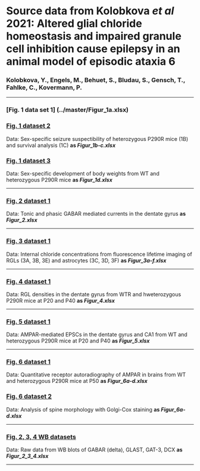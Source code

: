 # Source data from Kolobkova <i>et al</i> 2021: Altered glial chloride homeostasis and impaired granule cell inhibition cause epilepsy in an animal model of episodic ataxia 6
  
### Kolobkova, Y., Engels, M., Behuet, S., Bludau, S., Gensch, T., Fahlke, C., Kovermann, P.

-------------------------------------------------------------------------------------------------------------------------
### [Fig. 1 data set 1] (../master/Figur_1a.xlsx)

### [Fig. 1 dataset 2](../master/Figur_1b-c.xlsx)
Data: Sex-specific seizure suspectibility of heterozygous P290R mice (1B) and survival analysis (1C)
<b>as <i>Figur_1b-c.xlsx</i></b>

### [Fig. 1 dataset 3](../master/Figur_1d.xlsx)
Data: Sex-specific development of body weights from WT and heterozygous P290R mice
<b>as <i>Figur_1d.xlsx</i></b>

------------------------------------------------------------------------------------------------------------------------

### [Fig. 2 dataset 1](../master/Figur_2.xlsx)
Data: Tonic and phasic GABAR mediated currents in the dentate gyrus
<b>as <i>Figur_2.xlsx</i></b>

------------------------------------------------------------------------------------------------------------------------

### [Fig. 3 dataset 1](../master/Figur_3a-f.xlsx)
Data: Internal chloride concentrations from fluorescence lifetime imaging of RGLs (3A, 3B, 3E) and astrocytes (3C, 3D, 3F)
<b>as <i>Figur_3a-f.xlsx</i></b>

------------------------------------------------------------------------------------------------------------------------

### [Fig. 4 dataset 1](../master/Figur_4a.xlsx)
Data: RGL densities in the dentate gyrus from WTR and hweterozygous P290R mice at P20 and P40
<b>as <i>Figur_4.xlsx</i></b>

------------------------------------------------------------------------------------------------------------------------

### [Fig. 5 dataset 1](../master/Figur_5.xlsx)
Data: AMPAR-mediated EPSCs in the dentate gyrus and CA1 from WT and heterozygous P290R mice at P20 and P40
<b>as <i>Figur_5.xlsx</i></b>

------------------------------------------------------------------------------------------------------------------------

### [Fig. 6 dataset 1](../master/Figur_6a-d.xlsx)
Data: Quantitative receptor autoradiography of AMPAR in brains from WT and heterozygous P290R mice at P50
<b>as <i>Figur_6a-d.xlsx</i></b>

### [Fig. 6 dataset 2](../master/Figur_6e-g.xlsx)
Data: Analysis of spine morphology with Golgi-Cox staining
<b>as <i>Figur_6a-d.xlsx</i></b>

------------------------------------------------------------------------------------------------------------------------

### [Fig. 2, 3, 4 WB datasets](../master/Figur_2_3_4.xlsx)
Data: Raw data from WB blots of GABAR (delta), GLAST, GAT-3, DCX
<b>as <i>Figur_2_3_4.xlsx</i></b>

------------------------------------------------------------------------------------------------------------------------
